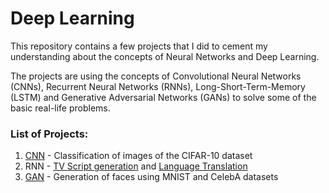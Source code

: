 # Deep Learning

This repository contains a few projects that I did to cement my understanding about the concepts of Neural Networks and Deep Learning.

The projects are using the concepts of Convolutional Neural Networks (CNNs), Recurrent Neural Networks (RNNs), Long-Short-Term-Memory (LSTM) and Generative Adversarial Networks (GANs) to solve some of the basic real-life problems.

### List of Projects:
 
 1. [CNN](https://github.com/coldKnight/DeepLearning-ND101/blob/master/CNN_Image-Classification/CNN_Image_Classification.ipynb) - Classification of images of the CIFAR-10 dataset
 2. RNN - [TV Script generation](https://github.com/coldKnight/DeepLearning-ND101/blob/master/RNN_TV-Script-Generation/RNN-TV_Script_Generation.ipynb) and [Language Translation](https://github.com/coldKnight/DeepLearning-ND101/blob/master/RNN_Language-Translation/RNN%20-%20Language%20Translation.ipynb)
 3. [GAN](https://github.com/coldKnight/DeepLearning-ND101/blob/master/GAN_Face-Generation/GAN%20-%20Face%20Generation.ipynb) - Generation of faces using MNIST and CelebA datasets